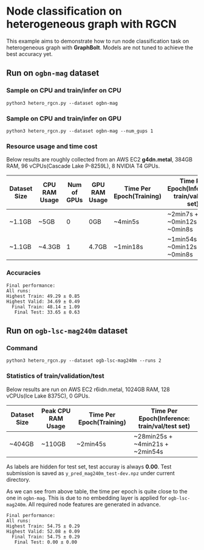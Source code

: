 # Node classification on heterogeneous graph with RGCN

This example aims to demonstrate how to run node classification task on heterogeneous graph with **GraphBolt**. Models are not tuned to achieve the best accuracy yet.

## Run on `ogbn-mag` dataset

### Sample on CPU and train/infer on CPU
```
python3 hetero_rgcn.py --dataset ogbn-mag
```

### Sample on CPU and train/infer on GPU
```
python3 hetero_rgcn.py --dataset ogbn-mag --num_gups 1
```

### Resource usage and time cost
Below results are roughly collected from an AWS EC2 **g4dn.metal**, 384GB RAM, 96 vCPUs(Cascade Lake P-8259L), 8 NVIDIA T4 GPUs.

| Dataset Size | CPU RAM Usage | Num of GPUs | GPU RAM Usage | Time Per Epoch(Training) | Time Per Epoch(Inference: train/val/test set)      |
| ------------ | ------------- | ----------- | ---------- | --------- | ---------------------------    |
| ~1.1GB       | ~5GB          | 0           |  0GB       | ~4min5s   | ~2min7s + ~0min12s + ~0min8s   |
| ~1.1GB       | ~4.3GB        | 1           |  4.7GB     | ~1min18s  | ~1min54s + ~0min12s + ~0min8s  |

### Accuracies
```
Final performance: 
All runs:
Highest Train: 49.29 ± 0.85
Highest Valid: 34.69 ± 0.49
  Final Train: 48.14 ± 1.09
   Final Test: 33.65 ± 0.63
```

## Run on `ogb-lsc-mag240m` dataset

### Command
```
python3 hetero_rgcn.py --dataset ogb-lsc-mag240m --runs 2
```

### Statistics of train/validation/test
Below results are run on AWS EC2 r6idn.metal, 1024GB RAM, 128 vCPUs(Ice Lake 8375C), 0 GPUs.

| Dataset Size | Peak CPU RAM Usage | Time Per Epoch(Training) | Time Per Epoch(Inference: train/val/test set) |
| ------------ | ------------- | ------------------------ | ------------------------- |
| ~404GB       | ~110GB        | ~2min45s                 | ~28min25s + ~4min21s + ~2min54s   |


As labels are hidden for test set, test accuray is always **0.00**. Test submission is saved as `y_pred_mag240m_test-dev.npz` under current directory.

As we can see from above table, the time per epoch is quite close to the one in `ogbn-mag`. This is due to no embedding layer is applied for `ogb-lsc-mag240m`. All required node features are generated in advance.
```
Final performance: 
All runs:
Highest Train: 54.75 ± 0.29
Highest Valid: 52.08 ± 0.09
  Final Train: 54.75 ± 0.29
   Final Test: 0.00 ± 0.00
```